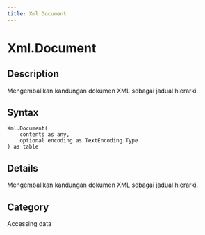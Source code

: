 ```yaml
---
title: Xml.Document
---
```


# Xml.Document


## Description

Mengembalikan kandungan dokumen XML sebagai jadual hierarki.


## Syntax

```powerquery
Xml.Document(
    contents as any,
    optional encoding as TextEncoding.Type
) as table
```


## Details

Mengembalikan kandungan dokumen XML sebagai jadual hierarki.



## Category
Accessing data
